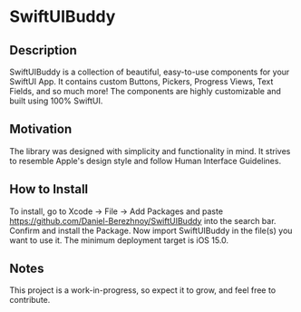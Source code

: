 # SwiftUIBuddy

## Description
SwiftUIBuddy is a collection of beautiful, easy-to-use components for your SwiftUI App. It contains custom Buttons, Pickers, Progress Views, Text Fields, and so much more! The components are highly customizable and built using 100% SwiftUI.

## Motivation
The library was designed with simplicity and functionality in mind. It strives to resemble Apple's design style and follow Human Interface Guidelines.

## How to Install
To install, go to Xcode -> File -> Add Packages and paste https://github.com/Daniel-Berezhnoy/SwiftUIBuddy into the search bar. Confirm and install the Package. Now import SwiftUIBuddy in the file(s) you want to use it. The minimum deployment target is iOS 15.0.

## Notes
This project is a work-in-progress, so expect it to grow, and feel free to contribute.
